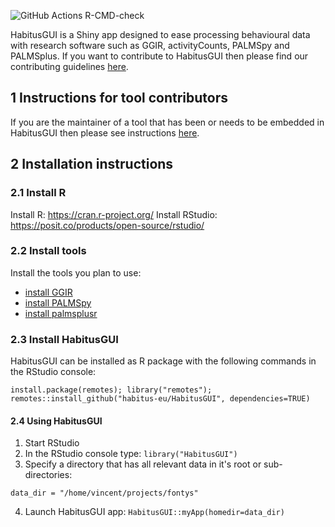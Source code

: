 ![GitHub Actions R-CMD-check](https://github.com/habitus-eu/HabitusGUI/workflows/R-CMD-check-full/badge.svg)

HabitusGUI is a Shiny app designed to ease processing behavioural data with research software such as GGIR, activityCounts, PALMSpy and PALMSplus. If you want to contribute to HabitusGUI then please find our contributing guidelines [here](https://github.com/wadpac/GGIR/blob/master/CONTRIBUTING.md).

## 1 Instructions for tool contributors

If you are the maintainer of a tool that has been or needs to be embedded in HabitusGUI then please see instructions   [here](https://github.com/habitus-eu/HabitusGUI/blob/main/INSTRUCTIONS_TOOL_MAINTAINERS.md).

## 2 Installation instructions

### 2.1 Install R

Install R: https://cran.r-project.org/
Install RStudio: https://posit.co/products/open-source/rstudio/

### 2.2 Install tools

Install the tools you plan to use:
- [install GGIR](https://cran.r-project.org/web/packages/GGIR/vignettes/GGIR.html#2_Setting_up_your_work_environment)
- [install PALMSpy](https://github.com/emolinaro/PALMSpy#readme)
- [install palmsplusr](https://github.com/TheTS/palmsplusr)

### 2.3 Install HabitusGUI

HabitusGUI can be installed as R package with the following commands in the RStudio console:

```
install.package(remotes); library("remotes"); remotes::install_github("habitus-eu/HabitusGUI", dependencies=TRUE)
```

#### 2.4 Using HabitusGUI

1. Start RStudio
2. In the RStudio console type: `library("HabitusGUI")`
3. Specify a directory that has all relevant data in it's root or sub-directories:

`data_dir = "/home/vincent/projects/fontys"`

4. Launch HabitusGUI app: `HabitusGUI::myApp(homedir=data_dir)`

